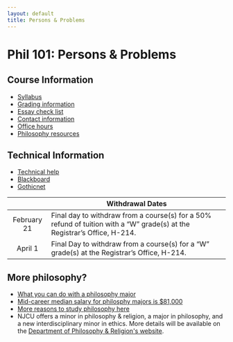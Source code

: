 ```yaml
---
layout: default
title: Persons & Problems
---
```


# Phil 101: Persons & Problems

## Course Information

+ [Syllabus](Syllabus.pdf)
+ [Grading information](/Teaching/Grading/)
+ [Essay check list](/Teaching/Check)
+ [Contact information](/Contact)
+ [Office hours](/Contact/Office)
+ [Philosophy resources](/Teaching/Resources/)

## Technical Information 
+ [Technical help](http://newlearning.njcu.edu)
+ [Blackboard](http://blackboard.njcu.edu) 
+ [Gothicnet](http://gothicnet.njcu.edu)


|         |  Withdrawal Dates   | 
| :-------------: | ------------- | 
| February 21 | Final day to withdraw from a course(s) for a 50% refund of tuition with a “W” grade(s) at the Registrar’s Office, H-214. |
| April 1  | Final Day to withdraw from a course(s) for a “W” grade(s) at the Registrar’s Office, H-214.|

## More philosophy? 

+ [What you can do with a philosophy major](http://whatcanidowiththismajor.com/major/philosophy/)
+ [Mid-career median salary for philosphy majors is $81,000](http://online.wsj.com/public/resources/documents/info-Degrees_that_Pay_you_Back-sort.html)
+ [More reasons to study philosophy here](http://www.njcu.edu/philosophyreligion/why-philosophy)
+ NJCU offers a minor in philosophy & religion, a major in philosophy, and a new interdisciplinary minor in ethics. More details will be available on the [Department of Philosophy & Religion's website](http://www.njcu.edu/department/philosophy-religion).